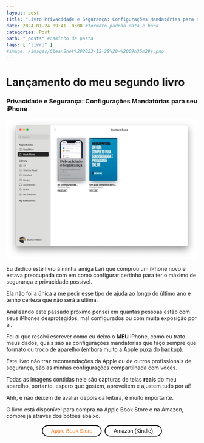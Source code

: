 ```yaml
---
layout: post
title: "Livro Privacidade e Segurança: Configurações Mandatórias para seu iPhone é lançado" #titulo para a barra de enderecos
date: 2024-01-24 09:41 -0300 #formato padrão data e hora
categories: Post
path: "_posts" #caminho da pasta
tags: [ "livro" ]
#image: /images/CleanShot%202023-12-28%20—%2009h35m29s.png
---
```


# Lançamento do meu segundo livro
### Privacidade e Segurança: Configurações Mandatórias para seu iPhone
![](/images/meu-livro-apple-books.png)

Eu dedico este livro à minha amiga Lari que comprou um iPhone novo e estava preocupada com em como configurar certinho para ter o máximo de segurança e privacidade possível.

Ela não foi a única a me pedir esse tipo de ajuda ao longo do último ano e tenho certeza que não será a última.

Analisando este passado próximo pensei em quantas pessoas estão com seus iPhones desprotegidos, mal configurados ou com muita exposição por aí.

Foi aí que resolvi escrever como eu deixo o **MEU** iPhone, como eu trato meus dados, quais são as configurações mandatórias que faço sempre que formato ou troco de aparelho (embora muito a Apple puxa do backup).

Este livro não traz recomendações da Apple ou de outros profissionais de segurança, são as minhas configurações compartilhada com vocês.

Todas as imagens contidas nele são capturas de telas **reais** do meu aparelho, portanto, espero que gostem, aproveitem e ajustem tudo por aí!


Ahh, e não deixem de avaliar depois da leitura, é muito importante.

O livro está disponível para compra na Apple Book Store e na Amazon, compre já através dos botões abaixo.

<html>
<style>
    .button {
      border: none;
      color: white;
      padding: 5px 22px;
      text-align: center;
      text-decoration: none;
      display: inline-block;
      font-size: 14px;
      margin: 2px 2px;
      transition-duration: 0.4s;
      cursor: pointer;
    }
    /*Botão Apple*/
    .botaoapple {
      background-color: white; 
      color: #F47619; 
      border: 2px solid #000000;
      border-radius: 100px;
    } 
    .botaoapple:hover {
      background-color: #F47619;
      color: white;
    } 
    /*Botão Amazon*/    
    .botaoamazon {
      background-color: white; 
      color: #000000; 
      border: 2px solid #000000;
      border-radius: 100px;
    }    
    .botaoamazon:hover {
      background-color: #000000;
      color: white;
    }
</style>
<div>
    <center>
    <button class="button botaoapple" target="_blank" onclick="window.location.href='https://books.apple.com/us/author/gustavo-saez/id1705459518';">Apple Book Store</button>
    <button class="button botaoamazon" target="_blank" onclick="window.location.href='https://www.amazon.com.br/dp/B0CT8Y39KZ';">Amazon (Kindle)</button>
    </center>
</div>
<BR>
</html>